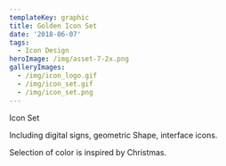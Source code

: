 ```yaml
---
templateKey: graphic
title: Golden Icon Set
date: '2018-06-07'
tags:
  - Icon Design
heroImage: /img/asset-7-2x.png
galleryImages:
  - /img/icon_logo.gif
  - /img/icon_set.gif
  - /img/icon_set.png
---
```

Icon Set 

Including digital signs, geometric Shape, interface icons.

Selection of color is inspired by Christmas.
